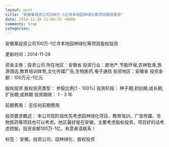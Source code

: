 ```yaml
---
layout: post
title: "安徽某投资公司100万-1亿寻本地园林绿化等项目股权投资"
date: 2014-11-28 11:04:25 +0800
comments: true
categories: 
---
```

安徽某投资公司100万-1亿寻本地园林绿化等项目股权投资



更新时间：2014-11-28

资金主体：投资公司
所在地区：安徽省
投资行业：房地产,节能环保,农林牧渔,旅游酒店,教育培训体育,文化传媒广告,生物医药,电子通信
投资地区：安徽省
投资金额：100万元-1亿元

股权投资
股权投资类型：
                            参股比例[1 - 100%] 
                                                                                投资阶段：
                            种子期,初创期,成长期,扩张期,成熟期 
                                                                                                                                        投资期限：
                            1 - 3 年

前期费用：
无任何前期费用

投资要求概述：
本公司现阶段优先考虑园林绿化项目，教育培训、广告传媒、生物医药等项目也可以考虑。地区最好是在安徽，主要考虑股权投资，项目好的话考虑控股。投资金额100万-1亿，有意者请联系！

标签：
安徽，投资公司，园林绿化，股权投资

